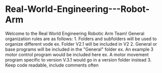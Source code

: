 # Real-World-Engineering---Robot-Arm
  Welcome to the Real World Engineering Robotic Arm Team!
  General organization rules are as follows:
    1. Folders and subfolders will be used to organize different vode
      ex. Folder V2.1 will be included in V2
    2. General or base programs will be included in the "General" folder
      ex. An example 3 motor control program would be included here
      ex. A motor movement program specific to version V.3.1 would go in a version folder instead
    3. Keep code readable, include comments often 
